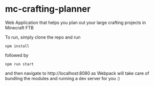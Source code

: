 # mc-crafting-planner
Web Application that helps you plan out your large crafting projects in Minecraft FTB

To run, simply clone the repo and run

```
npm install
```

followed by 

```
npm run start
```
and then navigate to http://localhost:8080
as Webpack will take care of bundling the modules and running a dev server for you :)
